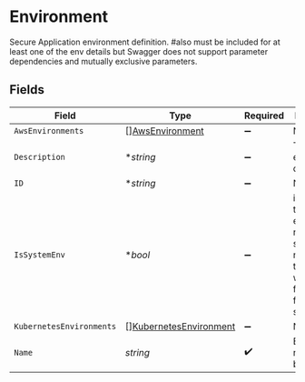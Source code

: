 # Environment

Secure Application environment definition. #also must be included for at least one of the env details but Swagger does not support parameter dependencies and mutually exclusive parameters.


## Fields

| Field                                                                                                          | Type                                                                                                           | Required                                                                                                       | Description                                                                                                    | Example                                                                                                        |
| -------------------------------------------------------------------------------------------------------------- | -------------------------------------------------------------------------------------------------------------- | -------------------------------------------------------------------------------------------------------------- | -------------------------------------------------------------------------------------------------------------- | -------------------------------------------------------------------------------------------------------------- |
| `AwsEnvironments`                                                                                              | [][AwsEnvironment](../../models/shared/awsenvironment.md)                                                      | :heavy_minus_sign:                                                                                             | N/A                                                                                                            |                                                                                                                |
| `Description`                                                                                                  | **string*                                                                                                      | :heavy_minus_sign:                                                                                             | The environment description.                                                                                   |                                                                                                                |
| `ID`                                                                                                           | **string*                                                                                                      | :heavy_minus_sign:                                                                                             | N/A                                                                                                            |                                                                                                                |
| `IsSystemEnv`                                                                                                  | **bool*                                                                                                        | :heavy_minus_sign:                                                                                             | indicates if this environment represents system namespaces that usually will be filtered out from some screens |                                                                                                                |
| `KubernetesEnvironments`                                                                                       | [][KubernetesEnvironment](../../models/shared/kubernetesenvironment.md)                                        | :heavy_minus_sign:                                                                                             | N/A                                                                                                            |                                                                                                                |
| `Name`                                                                                                         | *string*                                                                                                       | :heavy_check_mark:                                                                                             | Environment name. Must be unique.                                                                              | Prod                                                                                                           |